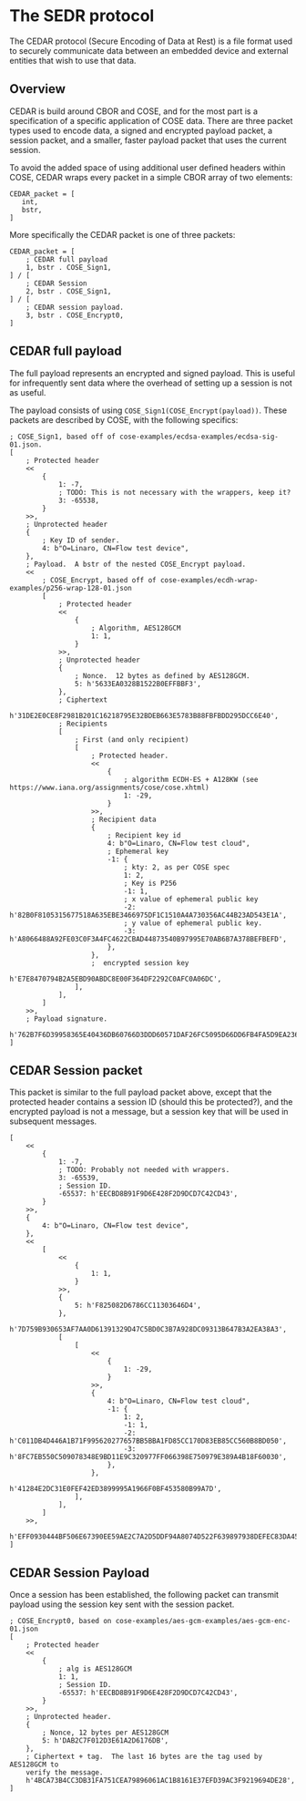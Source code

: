 # The SEDR protocol

The CEDAR protocol (Secure Encoding of Data at Rest) is a file format used to
securely communicate data between an embedded device and external entities that
wish to use that data.

## Overview

CEDAR is build around CBOR and COSE, and for the most part is a specification of
a specific application of COSE data. There are three packet types used to encode
data, a signed and encrypted payload packet, a session packet, and a smaller,
faster payload packet that uses the current session.

To avoid the added space of using additional user defined headers within COSE,
CEDAR wraps every packet in a simple CBOR array of two elements:

```
CEDAR_packet = [
   int,
   bstr,
]
```

More specifically the CEDAR packet is one of three packets:

```
CEDAR_packet = [
    ; CEDAR full payload
    1, bstr . COSE_Sign1,
] / [
    ; CEDAR Session
    2, bstr . COSE_Sign1,
] / [
    ; CEDAR session payload.
    3, bstr . COSE_Encrypt0,
]
```

## CEDAR full payload

The full payload represents an encrypted and signed payload.  This is useful for
infrequently sent data where the overhead of setting up a session is not as
useful.

The payload consists of using `COSE_Sign1(COSE_Encrypt(payload))`.  These
packets are described by COSE, with the following specifics:

```
; COSE_Sign1, based off of cose-examples/ecdsa-examples/ecdsa-sig-01.json.
[
    ; Protected header
    <<
        {
            1: -7,
            ; TODO: This is not necessary with the wrappers, keep it?
            3: -65538,
        }
    >>,
    ; Unprotected header
    {
        ; Key ID of sender.
        4: b"O=Linaro, CN=Flow test device",
    },
    ; Payload.  A bstr of the nested COSE_Encrypt payload.
    <<
        ; COSE_Encrypt, based off of cose-examples/ecdh-wrap-examples/p256-wrap-128-01.json
        [
            ; Protected header
            <<
                {
                    ; Algorithm, AES128GCM
                    1: 1,
                }
            >>,
            ; Unprotected header
            {
                ; Nonce.  12 bytes as defined by AES128GCM.
                5: h'5633EA0328B1522B0EFFBBF3',
            },
            ; Ciphertext
            h'31DE2E0CE8F2981B201C16218795E32BDEB663E5783B88FBFBDD295DCC6E40',
            ; Recipients
            [
                ; First (and only recipient)
                [
                    ; Protected header.
                    <<
                        {
                            ; algorithm ECDH-ES + A128KW (see https://www.iana.org/assignments/cose/cose.xhtml)
                            1: -29,
                        }
                    >>,
                    ; Recipient data
                    {
                        ; Recipient key id
                        4: b"O=Linaro, CN=Flow test cloud",
                        ; Ephemeral key
                        -1: {
                            ; kty: 2, as per COSE spec
                            1: 2,
                            ; Key is P256
                            -1: 1,
                            ; x value of ephemeral public key
                            -2: h'82B0F8105315677518A635EBE3466975DF1C1510A4A730356AC44B23AD543E1A',
                            ; y value of ephemeral public key.
                            -3: h'A8066488A92FE03C0F3A4FC4622CBAD44873540B97995E70AB6B7A378BEFBEFD',
                        },
                    },
                    ;  encrypted session key
                    h'E7E8470794B2A5EBD90ABDC8E00F364DF2292C0AFC0A06DC',
                ],
            ],
        ]
    >>,
    ; Payload signature.
    h'762B7F6D39958365E40436DB60766D3DDD60571DAF26FC5095D66DD6FB4FA5D9EA236300A85CBE286585A0221EA9F3C86C74D35E28196DEEDE54E6BC952209FC',
]
```


## CEDAR Session packet

This packet is similar to the full payload packet above, except that the
protected header contains a session ID (should this be protected?), and the
encrypted payload is not a message, but a session key that will be used in
subsequent messages.

```
[
    <<
        {
            1: -7,
            ; TODO: Probably not needed with wrappers.
            3: -65539,
            ; Session ID.
            -65537: h'EECBD8B91F9D6E428F2D9DCD7C42CD43',
        }
    >>,
    {
        4: b"O=Linaro, CN=Flow test device",
    },
    <<
        [
            <<
                {
                    1: 1,
                }
            >>,
            {
                5: h'F825082D6786CC11303646D4',
            },
            h'7D759B930653AF7AA0D61391329D47C5BD0C3B7A928DC09313B647B3A2EA38A3',
            [
                [
                    <<
                        {
                            1: -29,
                        }
                    >>,
                    {
                        4: b"O=Linaro, CN=Flow test cloud",
                        -1: {
                            1: 2,
                            -1: 1,
                            -2: h'C011DB4D446A1B71F995620277657BB5BBA1FD85CC170D83EB85CC560B8BD050',
                            -3: h'8FC7EB550C509078348E9BD11E9C320977FF066398E750979E389A4B18F60030',
                        },
                    },
                    h'41284E2DC31E0FEF42ED3899995A1966F0BF453580B99A7D',
                ],
            ],
        ]
    >>,
    h'EFF0930444BF506E67390EE59AE2C7A2D5DDF94A8074D522F639897938DEFEC83DA4590DDAC53500FB63D62176950D78B0D86561ECCF6809B64A76E8336E62B2',
]
```

## CEDAR Session Payload

Once a session has been established, the following packet can transmit payload
using the session key sent with the session packet.

```
; COSE_Encrypt0, based on cose-examples/aes-gcm-examples/aes-gcm-enc-01.json
[
    ; Protected header
    <<
        {
            ; alg is AES128GCM
            1: 1,
            ; Session ID.
            -65537: h'EECBD8B91F9D6E428F2D9DCD7C42CD43',
        }
    >>,
    ; Unprotected header.
    {
        ; Nonce, 12 bytes per AES128GCM
        5: h'DAB2C7F012D3E61A2D6176DB',
    },
    ; Ciphertext + tag.  The last 16 bytes are the tag used by AES128GCM to
    verify the message.
    h'4BCA73B4CC3DB31FA751CEA79896061AC1B8161E37EFD39AC3F9219694DE28',
]
```
